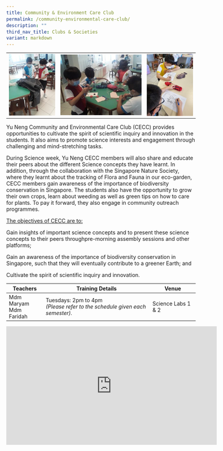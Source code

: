 ```yaml
---
title: Community & Environment Care Club
permalink: /community-environmental-care-club/
description: ""
third_nav_title: Clubs & Societies
variant: markdown
---
```


<table>
	<tbody><tr>
		<td width="27%"><img src="/images/CnE-1.jpg"></td>
		<td width="45%"><img src="/images/CnE-2.jpg"></td>
		<td width="27%"><img src="/images/CnE-3.jpg"></td>
	</tr>
</tbody></table>

Yu Neng Community and Environmental Care Club (CECC) provides opportunities to cultivate the spirit of scientific inquiry and innovation in the students. It also aims to promote science interests and engagement through challenging and mind-stretching tasks.

During Science week, Yu Neng CECC members will also share and educate their peers about the different Science concepts they have learnt. In addition, through the collaboration with the Singapore Nature Society, where they learnt about the tracking of Flora and Fauna in our eco-garden, CECC members gain awareness of the importance of biodiversity conservation in Singapore. The students also have the opportunity to grow their own crops, learn about weeding as well as green tips on how to care for plants. To pay it forward, they also engage in community outreach programmes.

<u>The objectives of CECC are to:</u>

Gain insights of important science concepts and to present these science concepts to their peers throughpre-morning assembly sessions and other platforms;

Gain an awareness of the importance of biodiversity conservation in Singapore, such that they will eventually contribute to a greener Earth; and

Cultivate the spirit of scientific inquiry and innovation.

| Teachers | Training Details | Venue |
| --- | --- | --- |
| Mdm Maryam<br>Mdm Faridah | Tuesdays: 2pm to 4pm<br>*(Please refer to the schedule given each semester).* | Science Labs 1 &amp; 2 |

<iframe allowfullscreen="" allow="accelerometer; autoplay; clipboard-write; encrypted-media; gyroscope; picture-in-picture; web-share" frameborder="0" title="YouTube video player" src="https://www.youtube.com/embed/N13pvTnrBk4?si=3Jmh32uLP0brWqV5" height="315" width="560"></iframe>